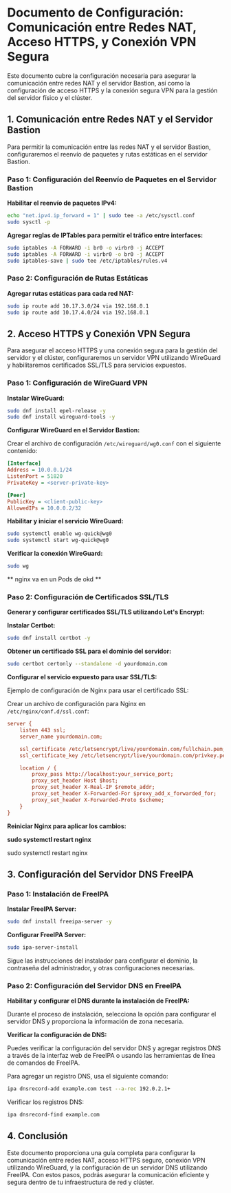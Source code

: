 # Documento de Configuración: Comunicación entre Redes NAT, Acceso HTTPS, y Conexión VPN Segura

Este documento cubre la configuración necesaria para asegurar la comunicación entre redes NAT y el servidor Bastion, así como la configuración de acceso HTTPS y la conexión segura VPN para la gestión del servidor físico y el clúster.

## 1. Comunicación entre Redes NAT y el Servidor Bastion

Para permitir la comunicación entre las redes NAT y el servidor Bastion, configuraremos el reenvío de paquetes y rutas estáticas en el servidor Bastion.

### Paso 1: Configuración del Reenvío de Paquetes en el Servidor Bastion

**Habilitar el reenvío de paquetes IPv4:**

```bash
echo "net.ipv4.ip_forward = 1" | sudo tee -a /etc/sysctl.conf
sudo sysctl -p
```

**Agregar reglas de IPTables para permitir el tráfico entre interfaces:**

```bash
sudo iptables -A FORWARD -i br0 -o virbr0 -j ACCEPT
sudo iptables -A FORWARD -i virbr0 -o br0 -j ACCEPT
sudo iptables-save | sudo tee /etc/iptables/rules.v4
```

### Paso 2: Configuración de Rutas Estáticas

**Agregar rutas estáticas para cada red NAT:**


```bash
sudo ip route add 10.17.3.0/24 via 192.168.0.1
sudo ip route add 10.17.4.0/24 via 192.168.0.1
```


## 2. Acceso HTTPS y Conexión VPN Segura

Para asegurar el acceso HTTPS y una conexión segura para la gestión del servidor y el clúster, configuraremos un servidor VPN utilizando WireGuard y habilitaremos certificados SSL/TLS para servicios expuestos.


### Paso 1: Configuración de WireGuard VPN


**Instalar WireGuard:**

```bash
sudo dnf install epel-release -y
sudo dnf install wireguard-tools -y
```

**Configurar WireGuard en el Servidor Bastion:**


Crear el archivo de configuración `/etc/wireguard/wg0.conf` con el siguiente contenido:

```ini
[Interface]
Address = 10.0.0.1/24
ListenPort = 51820
PrivateKey = <server-private-key>

[Peer]
PublicKey = <client-public-key>
AllowedIPs = 10.0.0.2/32
```

**Habilitar y iniciar el servicio WireGuard:**

```bash
sudo systemctl enable wg-quick@wg0
sudo systemctl start wg-quick@wg0
```

**Verificar la conexión WireGuard:**

```bash
sudo wg
```
** nginx va en un Pods de okd ** 
### Paso 2: Configuración de Certificados SSL/TLS

**Generar y configurar certificados SSL/TLS utilizando Let's Encrypt:**

**Instalar Certbot:**


```bash
sudo dnf install certbot -y
```

**Obtener un certificado SSL para el dominio del servidor:**

```bash
sudo certbot certonly --standalone -d yourdomain.com
```

**Configurar el servicio expuesto para usar SSL/TLS:**

Ejemplo de configuración de Nginx para usar el certificado SSL:


Crear un archivo de configuración para Nginx en `/etc/nginx/conf.d/ssl.conf`:

```ini
server {
    listen 443 ssl;
    server_name yourdomain.com;

    ssl_certificate /etc/letsencrypt/live/yourdomain.com/fullchain.pem;
    ssl_certificate_key /etc/letsencrypt/live/yourdomain.com/privkey.pem;

    location / {
        proxy_pass http://localhost:your_service_port;
        proxy_set_header Host $host;
        proxy_set_header X-Real-IP $remote_addr;
        proxy_set_header X-Forwarded-For $proxy_add_x_forwarded_for;
        proxy_set_header X-Forwarded-Proto $scheme;
    }
}
```
**Reiniciar Nginx para aplicar los cambios:**


**sudo systemctl restart nginx**

sudo systemctl restart nginx


## 3. Configuración del Servidor DNS FreeIPA

### Paso 1: Instalación de FreeIPA

**Instalar FreeIPA Server:**

```bash
sudo dnf install freeipa-server -y
```



**Configurar FreeIPA Server:**

```bash
sudo ipa-server-install
```

Sigue las instrucciones del instalador para configurar el dominio, la contraseña del administrador, y otras configuraciones necesarias.

### Paso 2: Configuración del Servidor DNS en FreeIPA

**Habilitar y configurar el DNS durante la instalación de FreeIPA:**

Durante el proceso de instalación, selecciona la opción para configurar el servidor DNS y proporciona la información de zona necesaria.

**Verificar la configuración de DNS:**

Puedes verificar la configuración del servidor DNS y agregar registros DNS a través de la interfaz web de FreeIPA o usando las herramientas de línea de comandos de FreeIPA.

Para agregar un registro DNS, usa el siguiente comando:

```bash
ipa dnsrecord-add example.com test --a-rec 192.0.2.1+
```

Verificar los registros DNS:


```bash
ipa dnsrecord-find example.com
```


## 4. Conclusión
   
Este documento proporciona una guía completa para configurar la comunicación entre redes NAT, acceso HTTPS seguro, conexión VPN utilizando WireGuard, y la configuración de un servidor DNS utilizando FreeIPA. Con estos pasos, podrás asegurar la comunicación eficiente y segura dentro de tu infraestructura de red y clúster.

